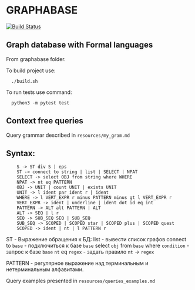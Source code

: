 # GRAPHABASE
[![Build Status](https://travis-ci.org/CHern0g0r/graphabase.svg?branch=master)](https://travis-ci.org/CHern0g0r/graphabase)

## Graph database with Formal languages

From graphabase folder.

To build project use:
```
  ./build.sh
```

To run tests use command:

```
  python3 -m pytest test
```

## Context free queries

Query grammar described in `resources/my_gram.md`

## Syntax:

```
    S -> ST div S | eps
    ST -> connect to string | list | SELECT | NPAT
    SELECT -> select OBJ from string where WHERE
    NPAT -> nt eq PATTERN
    OBJ -> UNIT | count UNIT | exists UNIT
    UNIT -> l ident par ident r | ident
    WHERE -> l VERT_EXPR r minus PATTERN minus gt l VERT_EXPR r
    VERT_EXPR -> ident | underline | ident dot id eq int
    PATTERN -> ALT alt PATTERN | ALT
    ALT -> SEQ | l r
    SEQ -> SUB_SEQ SEQ | SUB_SEQ
    SUB_SEQ -> SCOPED | SCOPED star | SCOPED plus | SCOPED quest
    SCOPED -> ident | nt | l PATTERN r
```

ST - Выражение обращения к БД:
    list                                       - вывести список графов
    connect to `base`                          - подключиться к базе `base`
    select `obj` from `base` where `condition` - запрос к базе `base`
    `nt` eq `regex`                            - задать правило `nt` -> `regex`

PATTERN - регулярное выражение над терминальным и нетерминальным алфавитами.

Query examples presented in `resources/queries_examples.md`